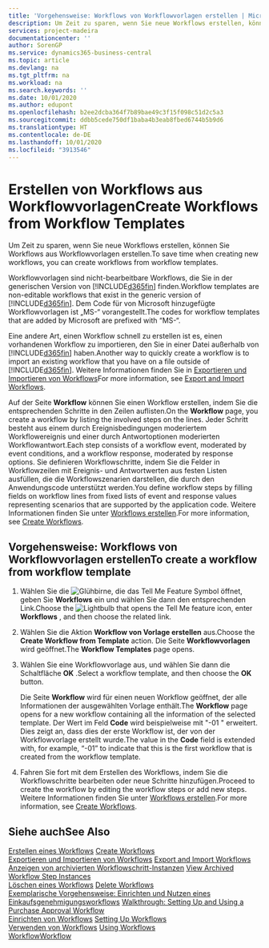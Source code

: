```yaml
---
title: 'Vorgehensweise: Workflows von Workflowvorlagen erstellen | Microsoft Docs'
description: Um Zeit zu sparen, wenn Sie neue Workflows erstellen, können Sie Workflows aus Workflowvorlagen erstellen.
services: project-madeira
documentationcenter: ''
author: SorenGP
ms.service: dynamics365-business-central
ms.topic: article
ms.devlang: na
ms.tgt_pltfrm: na
ms.workload: na
ms.search.keywords: ''
ms.date: 10/01/2020
ms.author: edupont
ms.openlocfilehash: b2ee2dcba364f7b89bae49c3f15f098c51d2c5a3
ms.sourcegitcommit: ddbb5cede750df1baba4b3eab8fbed6744b5b9d6
ms.translationtype: HT
ms.contentlocale: de-DE
ms.lasthandoff: 10/01/2020
ms.locfileid: "3913546"
---
```

# <a name="create-workflows-from-workflow-templates"></a><span data-ttu-id="2650b-103">Erstellen von Workflows aus Workflowvorlagen</span><span class="sxs-lookup"><span data-stu-id="2650b-103">Create Workflows from Workflow Templates</span></span>
<span data-ttu-id="2650b-104">Um Zeit zu sparen, wenn Sie neue Workflows erstellen, können Sie Workflows aus Workflowvorlagen erstellen.</span><span class="sxs-lookup"><span data-stu-id="2650b-104">To save time when creating new workflows, you can create workflows from workflow templates.</span></span>  

 <span data-ttu-id="2650b-105">Workflowvorlagen sind nicht-bearbeitbare Workflows, die Sie in der generischen Version von [!INCLUDE[d365fin](includes/d365fin_md.md)] finden.</span><span class="sxs-lookup"><span data-stu-id="2650b-105">Workflow templates are non-editable workflows that exist in the generic version of [!INCLUDE[d365fin](includes/d365fin_md.md)].</span></span> <span data-ttu-id="2650b-106">Dem Code für von Microsoft hinzugefügte Workflowvorlagen ist „MS-“ vorangestellt.</span><span class="sxs-lookup"><span data-stu-id="2650b-106">The codes for workflow templates that are added by Microsoft are prefixed with “MS-“.</span></span>  

 <span data-ttu-id="2650b-107">Eine andere Art, einen Workflow schnell zu erstellen ist es, einen vorhandenen Workflow zu importieren, den Sie in einer Datei außerhalb von [!INCLUDE[d365fin](includes/d365fin_md.md)] haben.</span><span class="sxs-lookup"><span data-stu-id="2650b-107">Another way to quickly create a workflow is to import an existing workflow that you have on a file outside of [!INCLUDE[d365fin](includes/d365fin_md.md)].</span></span> <span data-ttu-id="2650b-108">Weitere Informationen finden Sie in [Exportieren und Importieren von Workflows](across-how-to-export-and-import-workflows.md)</span><span class="sxs-lookup"><span data-stu-id="2650b-108">For more information, see [Export and Import Workflows](across-how-to-export-and-import-workflows.md).</span></span>  

<span data-ttu-id="2650b-109">Auf der Seite **Workflow** können Sie einen Workflow erstellen, indem Sie die entsprechenden Schritte in den Zeilen auflisten.</span><span class="sxs-lookup"><span data-stu-id="2650b-109">On the **Workflow** page, you create a workflow by listing the involved steps on the lines.</span></span> <span data-ttu-id="2650b-110">Jeder Schritt besteht aus einem durch Ereignisbedingungen moderiertem Workflowereignis und einer durch Antwortoptionen moderierten Workflowantwort.</span><span class="sxs-lookup"><span data-stu-id="2650b-110">Each step consists of a workflow event, moderated by event conditions, and a workflow response, moderated by response options.</span></span> <span data-ttu-id="2650b-111">Sie definieren Workflowschritte, indem Sie die Felder in Workflowzeilen mit Ereignis- und Antwortwerten aus festen Listen ausfüllen, die die Workflowszenarien darstellen, die durch den Anwendungscode unterstützt werden.</span><span class="sxs-lookup"><span data-stu-id="2650b-111">You define workflow steps by filling fields on workflow lines from fixed lists of event and response values representing scenarios that are supported by the application code.</span></span> <span data-ttu-id="2650b-112">Weitere Informationen finden Sie unter [Workflows erstellen](across-how-to-create-workflows.md).</span><span class="sxs-lookup"><span data-stu-id="2650b-112">For more information, see [Create Workflows](across-how-to-create-workflows.md).</span></span>  

## <a name="to-create-a-workflow-from-workflow-template"></a><span data-ttu-id="2650b-113">Vorgehensweise: Workflows von Workflowvorlagen erstellen</span><span class="sxs-lookup"><span data-stu-id="2650b-113">To create a workflow from workflow template</span></span>  
1.  <span data-ttu-id="2650b-114">Wählen Sie die ![Glühbirne, die das Tell Me Feature](media/ui-search/search_small.png "Was möchten Sie tun?") Symbol öffnet, geben Sie **Workflows** ein und wählen Sie dann den entsprechenden Link.</span><span class="sxs-lookup"><span data-stu-id="2650b-114">Choose the ![Lightbulb that opens the Tell Me feature](media/ui-search/search_small.png "Tell me what you want to do") icon, enter **Workflows** , and then choose the related link.</span></span>  
2.  <span data-ttu-id="2650b-115">Wählen Sie die Aktion **Workflow von Vorlage erstellen** aus.</span><span class="sxs-lookup"><span data-stu-id="2650b-115">Choose the **Create Workflow from Template** action.</span></span> <span data-ttu-id="2650b-116">Die Seite **Workflowvorlagen** wird geöffnet.</span><span class="sxs-lookup"><span data-stu-id="2650b-116">The **Workflow Templates** page opens.</span></span>  
3.  <span data-ttu-id="2650b-117">Wählen Sie eine Workflowvorlage aus, und wählen Sie dann die Schaltfläche **OK** .</span><span class="sxs-lookup"><span data-stu-id="2650b-117">Select a workflow template, and then choose the **OK** button.</span></span>  

     <span data-ttu-id="2650b-118">Die Seite **Workflow** wird für einen neuen Workflow geöffnet, der alle Informationen der ausgewählten Vorlage enthält.</span><span class="sxs-lookup"><span data-stu-id="2650b-118">The **Workflow** page opens for a new workflow containing all the information of the selected template.</span></span> <span data-ttu-id="2650b-119">Der Wert im Feld **Code** wird beispielweise mit "-01 " erweitert. Dies zeigt an, dass dies der erste Workflow ist, der von der Workflowvorlage erstellt wurde.</span><span class="sxs-lookup"><span data-stu-id="2650b-119">The value in the **Code** field is extended with, for example, “-01” to indicate that this is the first workflow that is created from the workflow template.</span></span>  
4.  <span data-ttu-id="2650b-120">Fahren Sie fort mit dem Erstellen des Workflows, indem Sie die Workflowschritte bearbeiten oder neue Schritte hinzufügen.</span><span class="sxs-lookup"><span data-stu-id="2650b-120">Proceed to create the workflow by editing the workflow steps or add new steps.</span></span> <span data-ttu-id="2650b-121">Weitere Informationen finden Sie unter [Workflows erstellen](across-how-to-create-workflows.md).</span><span class="sxs-lookup"><span data-stu-id="2650b-121">For more information, see [Create Workflows](across-how-to-create-workflows.md).</span></span>  

## <a name="see-also"></a><span data-ttu-id="2650b-122">Siehe auch</span><span class="sxs-lookup"><span data-stu-id="2650b-122">See Also</span></span>  
 <span data-ttu-id="2650b-123">[Erstellen eines Workflows](across-how-to-create-workflows.md) </span><span class="sxs-lookup"><span data-stu-id="2650b-123">[Create Workflows](across-how-to-create-workflows.md) </span></span>  
 <span data-ttu-id="2650b-124">[Exportieren und Importieren von Workflows](across-how-to-export-and-import-workflows.md) </span><span class="sxs-lookup"><span data-stu-id="2650b-124">[Export and Import Workflows](across-how-to-export-and-import-workflows.md) </span></span>  
 <span data-ttu-id="2650b-125">[Anzeigen von archivierten Workflowschritt-Instanzen](across-how-to-view-archived-workflow-step-instances.md) </span><span class="sxs-lookup"><span data-stu-id="2650b-125">[View Archived Workflow Step Instances](across-how-to-view-archived-workflow-step-instances.md) </span></span>  
 <span data-ttu-id="2650b-126">[Löschen eines Workflows](across-how-to-delete-workflows.md) </span><span class="sxs-lookup"><span data-stu-id="2650b-126">[Delete Workflows](across-how-to-delete-workflows.md) </span></span>  
 <span data-ttu-id="2650b-127">[Exemplarische Vorgehensweise: Einrichten und Nutzen eines Einkaufsgenehmigungsworkflows](walkthrough-setting-up-and-using-a-purchase-approval-workflow.md) </span><span class="sxs-lookup"><span data-stu-id="2650b-127">[Walkthrough: Setting Up and Using a Purchase Approval Workflow](walkthrough-setting-up-and-using-a-purchase-approval-workflow.md) </span></span>  
 <span data-ttu-id="2650b-128">[Einrichten von Workflows](across-set-up-workflows.md) </span><span class="sxs-lookup"><span data-stu-id="2650b-128">[Setting Up Workflows](across-set-up-workflows.md) </span></span>  
 <span data-ttu-id="2650b-129">[Verwenden von Workflows](across-use-workflows.md) </span><span class="sxs-lookup"><span data-stu-id="2650b-129">[Using Workflows](across-use-workflows.md) </span></span>  
 [<span data-ttu-id="2650b-130">Workflow</span><span class="sxs-lookup"><span data-stu-id="2650b-130">Workflow</span></span>](across-workflow.md)   
